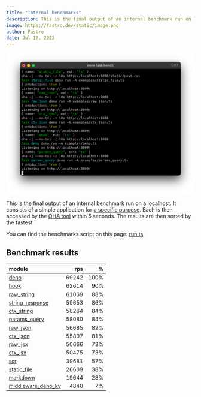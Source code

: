 ```yaml
---
title: "Internal benchmarks"
description: This is the final output of an internal benchmark run on localhost
image: https://fastro.dev/static/image.png
author: Fastro
date: Jul 18, 2023
---
```


![bench](/static/bench.png)

This is the final output of an internal benchmark run on a localhost. It consists of a simple application for [a specific purpose](https://github.com/fastrodev/fastro/blob/main/deno.json). Each is then accessed by the [OHA tool](https://github.com/hatoo/oha) within 5 seconds. The results are then sorted by the fastest.

You can find the benchmarks script on this page: [run.ts](https://github.com/fastrodev/fastro/blob/main/bench/run.ts)

## Benchmark results


| module                                                                                             |   rps |    % |
| :------------------------------------------------------------------------------------------------- | ----: | ---: |
| [deno](https://github.com/fastrodev/fastro/blob/main/examples/deno.ts)                             | 69242 | 100% |
| [hook](https://github.com/fastrodev/fastro/blob/main/examples/hook.ts)                             | 62614 |  90% |
| [raw_string](https://github.com/fastrodev/fastro/blob/main/examples/raw_string.ts)                 | 61069 |  88% |
| [string_response](https://github.com/fastrodev/fastro/blob/main/examples/string_response.ts)       | 59653 |  86% |
| [ctx_string](https://github.com/fastrodev/fastro/blob/main/examples/ctx_string.ts)                 | 58264 |  84% |
| [params_query](https://github.com/fastrodev/fastro/blob/main/examples/params_query.ts)             | 58080 |  84% |
| [raw_json](https://github.com/fastrodev/fastro/blob/main/examples/raw_json.ts)                     | 56685 |  82% |
| [ctx_json](https://github.com/fastrodev/fastro/blob/main/examples/ctx_json.ts)                     | 55807 |  81% |
| [raw_jsx](https://github.com/fastrodev/fastro/blob/main/examples/raw_jsx.tsx)                      | 50666 |  73% |
| [ctx_jsx](https://github.com/fastrodev/fastro/blob/main/examples/ctx_jsx.tsx)                      | 50475 |  73% |
| [ssr](https://github.com/fastrodev/fastro/blob/main/examples/ssr.ts)                               | 39681 |  57% |
| [static_file](https://github.com/fastrodev/fastro/blob/main/examples/static_file.ts)               | 26609 |  38% |
| [markdown](https://github.com/fastrodev/fastro/blob/main/examples/markdown.ts)                     | 19644 |  28% |
| [middleware_deno_kv](https://github.com/fastrodev/fastro/blob/main/examples/middleware_deno_kv.ts) |  4840 |   7% |